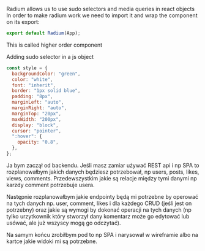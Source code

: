 Radium allows us to use sudo selectors and media queries in react objects
In order to make radium work we need to import it and wrap the component on its export:

```javascript
export default Radium(App);
```

This is called higher order component

Adding sudo selector in a js object

```javascript
const style = {
  backgroundColor: "green",
  color: "white",
  font: "inherit",
  border: "1px solid blue",
  padding: "8px",
  marginLeft: "auto",
  marginRight: "auto",
  marginTop: "20px",
  maxWidth: "200px",
  display: "block",
  cursor: "pointer",
  ":hover": {
    opacity: "0.8",
  },
};
```

Ja bym zaczął od backendu. Jeśli masz zamiar używać REST api i np SPA to rozplanowałbym jakich danych będziesz potrzebował, np users, posts, likes, views, comments. Przedewszystkim jakie są relacje między tymi danymi np karzdy comment potrzebuje usera.

Następnie rozplanowałbym jakie endpointy będą mi potrzebne by operować na tych danych np. user, comment, likes i dla każdego CRUD (jeśli jest on potrzebny) oraz jakie są wymogi by dokonać operacji na tych danych (np tylko urzytkownik który stworzył dany komentarz może go edytować lub usówać, ale już wszyscy mogą go odczytać).

Na samym końcu zrobiłbym pod to np SPA i narysował w wireframie albo na kartce jakie widoki mi są potrzebne.
